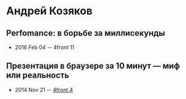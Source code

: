 # Андрей Козяков

## Perfomance: в борьбе за миллисекунды
- 2016 Feb 04 -- 4front 11    
## Презентация в браузере за 10 минут — миф или реальность
- 2014 Nov 21 -- [4front 4](https://youtu.be/Tje4GQcKlX4)    
